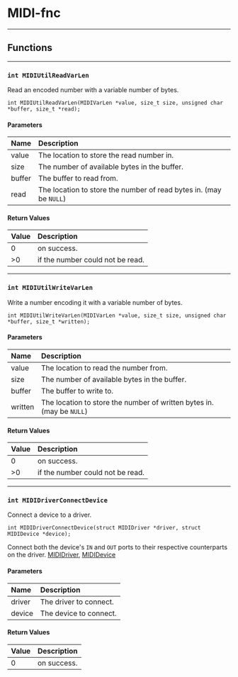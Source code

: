 # MIDI-fnc #





---

## Functions ##



---


### `int MIDIUtilReadVarLen` ###
Read an encoded number with a variable number of bytes.
```
int MIDIUtilReadVarLen(MIDIVarLen *value, size_t size, unsigned char *buffer, size_t *read);
```


#### Parameters ####
| **Name** | **Description** |
|:---------|:----------------|
| value    | The location to store the read number in.  |
| size     | The number of available bytes in the buffer.  |
| buffer   | The buffer to read from.  |
| read     | The location to store the number of read bytes in. (may be `NULL`)  |

#### Return Values ####
| **Value** | **Description** |
|:----------|:----------------|
| 0         | on success.     |
| >0        | if the number could not be read.  |



---


### `int MIDIUtilWriteVarLen` ###
Write a number encoding it with a variable number of bytes.
```
int MIDIUtilWriteVarLen(MIDIVarLen *value, size_t size, unsigned char *buffer, size_t *written);
```


#### Parameters ####
| **Name** | **Description** |
|:---------|:----------------|
| value    | The location to read the number from.  |
| size     | The number of available bytes in the buffer.  |
| buffer   | The buffer to write to.  |
| written  | The location to store the number of written bytes in. (may be `NULL`)  |

#### Return Values ####
| **Value** | **Description** |
|:----------|:----------------|
| 0         | on success.     |
| >0        | if the number could not be read.  |



---


### `int MIDIDriverConnectDevice` ###
Connect a device to a driver.
```
int MIDIDriverConnectDevice(struct MIDIDriver *driver, struct MIDIDevice *device);
```

Connect both the device's `IN` and `OUT` ports to their respective counterparts on the driver. [MIDIDriver](struct_m_i_d_i_driver.md), [MIDIDevice](struct_m_i_d_i_device.md)
#### Parameters ####
| **Name** | **Description** |
|:---------|:----------------|
| driver   | The driver to connect.  |
| device   | The device to connect.  |

#### Return Values ####
| **Value** | **Description** |
|:----------|:----------------|
| 0         | on success.     |